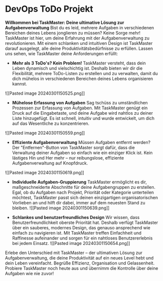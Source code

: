 # DevOps ToDo Projekt

  

**Willkommen bei TaskMaster: Deine ultimative Lösung zur Aufgabenverwaltung**
Bist du es leid, mehrere Aufgaben in verschiedenen Bereichen deines Lebens jonglieren zu müssen? Keine Sorge mehr! TaskMaster ist hier, um deine Erfahrung mit der Aufgabenverwaltung zu revolutionieren. Mit einem schlanken und intuitiven Design ist TaskMaster darauf ausgelegt, alle deine Produktivitätsbedürfnisse zu erfüllen. Lassen uns sehen, wie TaskMaster deine Anforderungen erfüllt:

  

- **Mehr als 3 ToDo's? Kein Problem!**
TaskMaster versteht, dass dein Leben dynamisch und vielschichtig ist. Deshalb bieten wir dir die Flexibilität, mehrere ToDo-Listen zu erstellen und zu verwalten, damit du dich mühelos in verschiedenen Bereichen deines Lebens organisieren kannst.

![[Pasted image 20240301150525.png]]

- **Mühelose Erfassung von Aufgaben**
Sag tschüss zu umständlichen Prozessen zur Erfassung von Aufgaben. Mit TaskMaster genügt ein Druck auf die Eingabetaste, und deine Aufgabe wird nahtlos zu deiner Liste hinzugefügt. Es ist schnell, intuitiv und wurde entwickelt, um dich auf das Wesentliche zu konzentrieren.

![[Pasted image 20240301150559.png]]

- **Effiziente Aufgabenverwaltung**
Müssen Aufgaben entfernt werden? Der "Entfernen"-Button von TaskMaster sorgt dafür, dass die Verwaltung deiner Aufgaben so einfach wie ein einziger Klick ist. Kein lästiges Hin und Her mehr – nur reibungslose, effiziente Aufgabenverwaltung auf Knopfdruck.

![[Pasted image 20240301150619.png]]

- **Individuelle Aufgaben-Gruppierung**
TaskMaster ermöglicht es dir, maßgeschneiderte Abschnitte für deine Aufgabengruppen zu erstellen. Egal, ob du Aufgaben nach Projekt, Priorität oder Kategorie unterteilen möchtest, TaskMaster passt sich deinen einzigartigen organisatorischen Vorlieben an und hilft dir dabei, immer auf dem neuesten Stand zu bleiben.
![[Pasted image 20240301150639.png]]

- **Schlankes und benutzerfreundliches Design**
Wir wissen, dass Benutzerfreundlichkeit oberste Priorität hat. Deshalb verfügt TaskMaster über ein sauberes, modernes Design, das genauso ansprechend wie einfach zu navigieren ist. Mit TaskMaster treffen Einfachheit und Raffinesse aufeinander und sorgen für ein nahtloses Benutzererlebnis bei jedem Einsatz.
![[Pasted image 20240301150654.png]]

Erlebe den Unterschied mit TaskMaster – der ultimativen Lösung zur Aufgabenverwaltung, die deine Produktivität auf ein neues Level hebt und dein Leben vereinfacht. Begrüße Effizienz, Organisation und Gelassenheit. Probiere TaskMaster noch heute aus und übernimm die Kontrolle über deine Aufgaben wie nie zuvor!